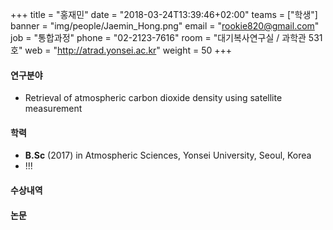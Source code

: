 +++
title = "홍재민"
date = "2018-03-24T13:39:46+02:00"
teams = ["학생"]
banner = "img/people/Jaemin_Hong.png"
email = "rookie820@gmail.com"
job = "통합과정"
phone = "02-2123-7616"
room = "대기복사연구실 / 과학관 531호"
web = "http://atrad.yonsei.ac.kr"
weight = 50
+++

#### 연구분야
+ Retrieval of atmospheric carbon dioxide density using satellite measurement

#### 학력
 + **B.Sc** (2017) in Atmospheric Sciences, Yonsei University, Seoul, Korea
 + !!!
#### 수상내역


#### 논문
